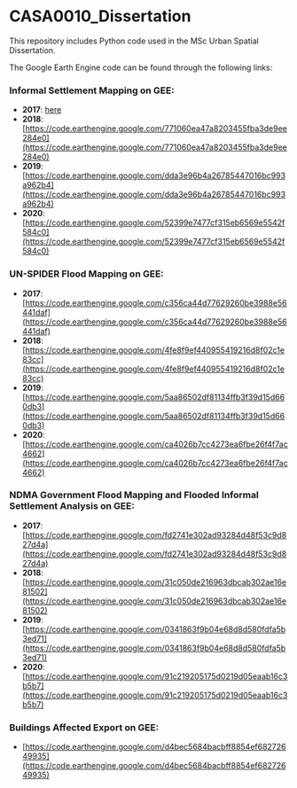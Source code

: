 # CASA0010_Dissertation

This repository includes Python code used in the MSc Urban Spatial Dissertation.

The Google Earth Engine code can be found through the following links:

### Informal Settlement Mapping on GEE:

- **2017**: [here](https://code.earthengine.google.com/f06316df36645f9f61863635a592dd7e)
- **2018**: [https://code.earthengine.google.com/771060ea47a8203455fba3de9ee284e0](https://code.earthengine.google.com/771060ea47a8203455fba3de9ee284e0)
- **2019**: [https://code.earthengine.google.com/dda3e96b4a26785447016bc993a962b4](https://code.earthengine.google.com/dda3e96b4a26785447016bc993a962b4)
- **2020**: [https://code.earthengine.google.com/52399e7477cf315eb6569e5542f584c0](https://code.earthengine.google.com/52399e7477cf315eb6569e5542f584c0)

### UN-SPIDER Flood Mapping on GEE:

- **2017**: [https://code.earthengine.google.com/c356ca44d77629260be3988e56441daf](https://code.earthengine.google.com/c356ca44d77629260be3988e56441daf)
- **2018**: [https://code.earthengine.google.com/4fe8f9ef440955419216d8f02c1e83cc](https://code.earthengine.google.com/4fe8f9ef440955419216d8f02c1e83cc)
- **2019**: [https://code.earthengine.google.com/5aa86502df81134ffb3f39d15d660db3](https://code.earthengine.google.com/5aa86502df81134ffb3f39d15d660db3)
- **2020**: [https://code.earthengine.google.com/ca4026b7cc4273ea6fbe26f4f7ac4662](https://code.earthengine.google.com/ca4026b7cc4273ea6fbe26f4f7ac4662)

### NDMA Government Flood Mapping and Flooded Informal Settlement Analysis on GEE:

- **2017**: [https://code.earthengine.google.com/fd2741e302ad93284d48f53c9d827d4a](https://code.earthengine.google.com/fd2741e302ad93284d48f53c9d827d4a)
- **2018**: [https://code.earthengine.google.com/31c050de216963dbcab302ae16e81502](https://code.earthengine.google.com/31c050de216963dbcab302ae16e81502)
- **2019**: [https://code.earthengine.google.com/0341863f9b04e68d8d580fdfa5b3ed71](https://code.earthengine.google.com/0341863f9b04e68d8d580fdfa5b3ed71)
- **2020**: [https://code.earthengine.google.com/91c219205175d0219d05eaab16c3b5b7](https://code.earthengine.google.com/91c219205175d0219d05eaab16c3b5b7)

### Buildings Affected Export on GEE:

- [https://code.earthengine.google.com/d4bec5684bacbff8854ef68272649935](https://code.earthengine.google.com/d4bec5684bacbff8854ef68272649935)

